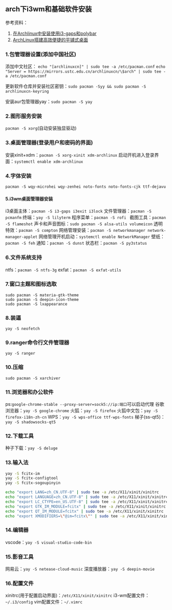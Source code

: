 ## arch下i3wm和基础软件安装

参考资料：
1.  [在Archlinux中安装使用i3-gaps和polybar](https://www.jianshu.com/p/fd07c3081493)
2. [ArchLinux搭建高效便捷的平铺式桌面](https://segmentfault.com/a/1190000008280278#articleHeader0)

### 1.包管理器设置(添加中国社区)
添加中文社区：
```echo "[archlinuxcn]" | sudo tee -a /etc/pacman.conf```
```echo "Server = https://mirrors.ustc.edu.cn/archlinuxcn/\$arch" | sudo tee -a /etc/pacman.conf```

更新软件仓库并安装社区密钥：```sudo pacman -Syy && sudo pacman -S archlinuxcn-keyring```

安装aur包管理器yay：```sudo pacman -S yay```

### 2.图形服务安装

```pacman -S xorg```(自动安装独显驱动)

### 3.桌面管理器(登录用户和密码的界面)

安装xinit+xdm：```pacman -S xorg-xinit xdm-archlinux```
启动开机进入登录界面：```systemctl enable xdm-archlinux```

### 4.字体安装
```pacman -S wqy-microhei wqy-zenhei noto-fonts noto-fonts-cjk ttf-dejavu```

#### 5.i3wm桌面管理器安装
i3桌面主体：```pacman -S i3-gaps i3exit i3lock```
文件管理器：```pacman -S pcmanfm```
终端：```yay -S lilyterm```
程序菜单：```pacman -S rofi ```
截图工具：```pacman -S flameshot```
声卡和声音图标：```sudo pacman -S alsa-utils volumeicon```
透明特效：```pacman -S compton```
网络管理安装：```pacman -S networkmanager network-manager-applet```
网络管理开机启动：```systemctl enable NetworkManager```
壁纸：```pacman -S feh```
通知：```pacman -S dunst```
状态栏：```pacman -S py3status```

### 6.文件系统支持
ntfs：```pacman -S ntfs-3g```
exfat：```pacman -S exfat-utils```

### 7.窗口主题和图标选取
```shell
sudo pacman -S materia-gtk-theme
sudo pacman -S deepin-icon-theme
sudo pacman -S lxappearance
```
### 8.装逼
```yay -S neofetch```

### 9.ranger命令行文件管理器
```yay -S ranger```

### 10.压缩
```sudo pacman -S xarchiver```

### 11.浏览器和办公软件
ps:```google-chrome-stable --proxy-server=sock5://ip:端口```可以启动代理
谷歌浏览器：```yay -S google-chrome```
火狐：```yay -S firefox```
火狐中文包：```yay -S firefox-i18n-zh-cn```
WPS：```yay -S wps-office ttf-wps-fonts```
梯子(ss-qt5)：```yay -S shadowsocks-qt5   ```

### 12.下载工具
种子下载：```yay -S deluge```

### 13.输入法
```sh
yay -S fcitx-im
yay -S fcitx-configtool
yay -S fcitx-sogoupinyin

echo "export LANG=zh_CN.UTF-8" | sudo tee -a /etc/X11/xinit/xinitrc
echo "export LANGUAGE=zh_CN.UTF-8" | sudo tee -a /etc/X11/xinit/xinitrc
echo "export LC_CTYPE=en_US.UTF-8" | sudo tee -a /etc/X11/xinit/xinitrc
echo "export GTK_IM_MODULE=fcitx" | sudo tee -a /etc/X11/xinit/xinitrc
echo "export QT_IM_MODULE=fcitx" | sudo tee -a /etc/X11/xinit/xinitrc
echo "export XMODIFIERS=\"@im=fcitx\"" | sudo tee -a /etc/X11/xinit/xinitrc
```

### 14.编辑器
vscode：```yay -S visual-studio-code-bin```

### 15.影音工具
网易云：```yay -S netease-cloud-music```
深度播放器：```yay -S deepin-movie```

### 16.配置文件
xinitrc(用于配置启动界面)：```/etc/X11/xinit/xinitrc```
i3-wm配置文件：```~/.i3/config```
vim配置文件：```~/.vimrc```

